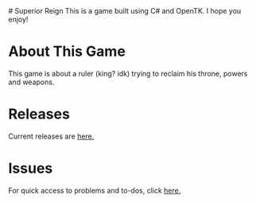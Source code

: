 <title>Superior Reign</title>
# Superior Reign
This is a game built using C# and OpenTK. I hope you enjoy!

# About This Game
This game is about a ruler (king? idk) trying to reclaim his throne, powers and weapons.

# Releases
Current releases are [here.](https://github.com/LordSuperior77/Superior-Reign/releases)

# Issues
For quick access to problems and to-dos, click [here.](https://github.com/LordSuperior77/Superior-Reign/issues)

